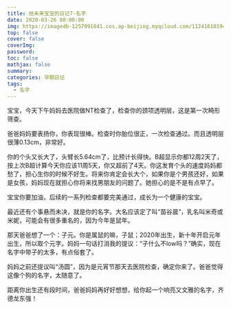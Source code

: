 ```yaml
---
title: 给未来宝宝的日记7-名字
date: 2020-03-26 08:00:00
img: https://imagedb-1257991841.cos.ap-beijing.myqcloud.com/11241610194386_.pic.jpg
top: false
cover: false
coverImg: 
password: 
toc: false
mathjax: false
summary: 
categories: 孕期日记
tags:
  - 名字
---
```


宝宝，今天下午妈妈去医院做NT检查了，检查你的颈项透明层，这是第一次畸形筛查。

爸爸妈妈要表扬你，你表现很棒。检查时你胎位很正，一次检查通过。而且透明层很薄0.13cm，非常好。

你的个头又长大了，头臂长5.64cm了，比预计长得快。B超显示你都12周2天了，按上次B超计算今天你应该11周5天，你又超前了4天。你这发育个头的速度妈妈都愁了，担心生你的时候不好生。将来你肯定会长大个，如果你是个男孩还好，如果是女孩，妈妈现在就担心你将来找男朋友的问题了。她担心的是不是有点早了。

宝宝你要加油，后续的一系列检查都要完美通过，成长为一个健康的宝宝。

最近还有个事悬而未决，就是你的名字。大名应该定了叫“苗谷晨”，乳名叫米奇或米妮，可能会有很多重名的，因为今年是鼠年。

那天爸爸想了一个：子元。你是属鼠的嘛，子鼠；2020年出生，新十年开启元年出生，所以取个元字。妈妈一句话打消我的提议：“子什么不low吗？”确实，现在名字中带子的太多，有点俗套了。

妈妈之前还提议叫“汤圆”，因为是元宵节那天去医院检查，确定你来了。爸爸觉得这像个狗的名字，太随意了。

距离你出生还有段时间，爸爸妈妈再好好想想，给你起一个响亮又文雅的名字，齐德龙东强！